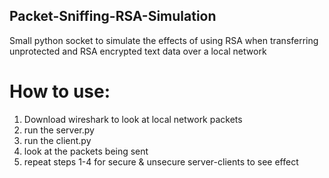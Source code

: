 ## Packet-Sniffing-RSA-Simulation
 Small python socket to simulate the effects of using RSA when transferring unprotected and RSA encrypted text data over a local network

# How to use:
1. Download wireshark to look at local network packets
2. run the server.py
3. run the client.py
4. look at the packets being sent
5. repeat steps 1-4 for secure & unsecure server-clients to see effect